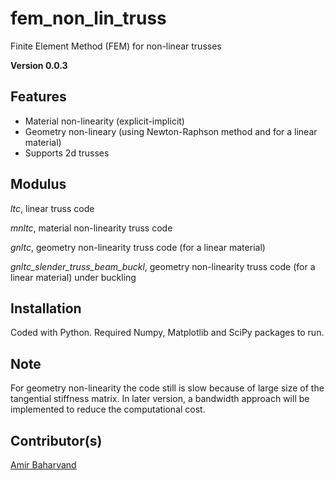 # fem_non_lin_truss
Finite Element Method (FEM) for non-linear trusses

**Version 0.0.3**

## Features
- Material non-linearity (explicit-implicit)
- Geometry non-lineary (using Newton-Raphson method and for a linear material)
- Supports 2d trusses

## Modulus
*ltc*, linear truss code

*mnltc*, material non-linearity truss code 

*gnltc*, geometry non-linearity truss code (for a linear material)

*gnltc_slender_truss_beam_buckl*, geometry non-linearity truss code (for a linear material) under buckling

## Installation
Coded with Python. Required Numpy, Matplotlib and SciPy packages to run.

## Note
For geometry non-linearity the code still is slow because of large size of the tangential stiffness matrix. In later version, a bandwidth approach will be implemented to reduce the computational cost.

## Contributor(s)
[Amir Baharvand](ambahar@outlook.com)
